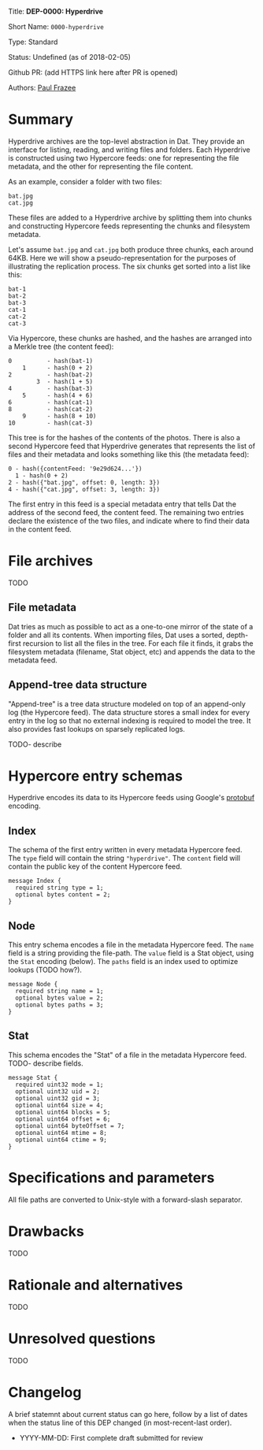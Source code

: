 
Title: **DEP-0000: Hyperdrive**

Short Name: `0000-hyperdrive`

Type: Standard

Status: Undefined (as of 2018-02-05)

Github PR: (add HTTPS link here after PR is opened)

Authors: [Paul Frazee](https://github.com/pfrazee)


# Summary
[summary]: #summary

Hyperdrive archives are the top-level abstraction in Dat. They provide an interface for listing, reading, and writing files and folders. Each Hyperdrive is constructed using two Hypercore feeds: one for representing the file metadata, and the other for representing the file content.

As an example, consider a folder with two files:

```
bat.jpg
cat.jpg
```

These files are added to a Hyperdrive archive by splitting them into chunks and constructing Hypercore feeds representing the chunks and filesystem metadata.

Let's assume `bat.jpg` and `cat.jpg` both produce three chunks, each around 64KB. Here we will show a pseudo-representation for the purposes of illustrating the replication process. The six chunks get sorted into a list like this:

```
bat-1
bat-2
bat-3
cat-1
cat-2
cat-3
```

Via Hypercore, these chunks are hashed, and the hashes are arranged into a Merkle tree (the content feed):

```
0          - hash(bat-1)
    1      - hash(0 + 2)
2          - hash(bat-2)
        3  - hash(1 + 5)
4          - hash(bat-3)
    5      - hash(4 + 6)
6          - hash(cat-1)
8          - hash(cat-2)
    9      - hash(8 + 10)
10         - hash(cat-3)
```

This tree is for the hashes of the contents of the photos. There is also a second Hypercore feed that Hyperdrive generates that represents the list of files and their metadata and looks something like this (the metadata feed):

```
0 - hash({contentFeed: '9e29d624...'})
  1 - hash(0 + 2)
2 - hash({"bat.jpg", offset: 0, length: 3})
4 - hash({"cat.jpg", offset: 3, length: 3})
```

The first entry in this feed is a special metadata entry that tells Dat the address of the second feed, the content feed. The remaining two entries declare the existence of the two files, and indicate where to find their data in the content feed.


# File archives
[file-archives]: #file-archives

TODO


## File metadata
[file-metadata]: #file-metadata

Dat tries as much as possible to act as a one-to-one mirror of the state of a folder and all its contents. When importing files, Dat uses a sorted, depth-first recursion to list all the files in the tree. For each file it finds, it grabs the filesystem metadata (filename, Stat object, etc) and appends the data to the metadata feed.


## Append-tree data structure
[append-tree-data-structure]: #append-tree-data-structure

"Append-tree" is a tree data structure modeled on top of an append-only log (the Hypercore feed). The data structure stores a small index for every entry in the log so that no external indexing is required to model the tree. It also provides fast lookups on sparsely replicated logs.

TODO- describe


# Hypercore entry schemas
[hypercore-entry-schemas]: #hypercore-entry-schemas

Hyperdrive encodes its data to its Hypercore feeds using Google's [protobuf](https://developers.google.com/protocol-buffers/) encoding.


## Index
[hypercore-entry-schema-index]: #hypercore-entry-schema-index

The schema of the first entry written in every metadata Hypercore feed. The `type` field will contain the string `"hyperdrive"`. The `content` field will contain the public key of the content Hypercore feed.

```
message Index {
  required string type = 1;
  optional bytes content = 2;
}
```


## Node
[hypercore-entry-schema-node]: #hypercore-entry-schema-node

This entry schema encodes a file in the metadata Hypercore feed. The `name` field is a string providing the file-path. The `value` field is a Stat object, using the `Stat` encoding (below). The `paths` field is an index used to optimize lookups (TODO how?).

```
message Node {
  required string name = 1;
  optional bytes value = 2;
  optional bytes paths = 3;
}
```


## Stat
[hypercore-entry-schema-stat]: #hypercore-entry-schema-stat

This schema encodes the "Stat" of a file in the metadata Hypercore feed. TODO- describe fields.

```
message Stat {
  required uint32 mode = 1;
  optional uint32 uid = 2;
  optional uint32 gid = 3;
  optional uint64 size = 4;
  optional uint64 blocks = 5;
  optional uint64 offset = 6;
  optional uint64 byteOffset = 7;
  optional uint64 mtime = 8;
  optional uint64 ctime = 9;
}
```


# Specifications and parameters
[specifications-and-parameters]: #specifications-and-parameters

All file paths are converted to Unix-style with a forward-slash separator.


# Drawbacks
[drawbacks]: #drawbacks

TODO


# Rationale and alternatives
[alternatives]: #alternatives

TODO


# Unresolved questions
[unresolved]: #unresolved-questions

TODO


# Changelog
[changelog]: #changelog

A brief statemnt about current status can go here, follow by a list of dates
when the status line of this DEP changed (in most-recent-last order).

- YYYY-MM-DD: First complete draft submitted for review
